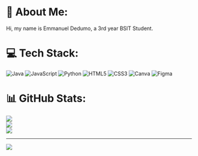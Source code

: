 # 💫 About Me:
Hi, my name is Emmanuel Dedumo, a 3rd year BSIT Student.


# 💻 Tech Stack:
![Java](https://img.shields.io/badge/java-%23ED8B00.svg?style=for-the-badge&logo=openjdk&logoColor=white) ![JavaScript](https://img.shields.io/badge/javascript-%23323330.svg?style=for-the-badge&logo=javascript&logoColor=%23F7DF1E) ![Python](https://img.shields.io/badge/python-3670A0?style=for-the-badge&logo=python&logoColor=ffdd54) ![HTML5](https://img.shields.io/badge/html5-%23E34F26.svg?style=for-the-badge&logo=html5&logoColor=white) ![CSS3](https://img.shields.io/badge/css3-%231572B6.svg?style=for-the-badge&logo=css3&logoColor=white) ![Canva](https://img.shields.io/badge/Canva-%2300C4CC.svg?style=for-the-badge&logo=Canva&logoColor=white) ![Figma](https://img.shields.io/badge/figma-%23F24E1E.svg?style=for-the-badge&logo=figma&logoColor=white)
# 📊 GitHub Stats:
![](https://github-readme-stats.vercel.app/api?username=EmmanuelDedumo&theme=dracula&hide_border=false&include_all_commits=false&count_private=false)<br/>
![](https://github-readme-streak-stats.herokuapp.com/?user=EmmanuelDedumo&theme=dracula&hide_border=false)<br/>
![](https://github-readme-stats.vercel.app/api/top-langs/?username=EmmanuelDedumo&theme=dracula&hide_border=false&include_all_commits=false&count_private=false&layout=compact)

---
[![](https://visitcount.itsvg.in/api?id=EmmanuelDedumo&icon=0&color=0)](https://visitcount.itsvg.in)

<!-- Proudly created with GPRM ( https://gprm.itsvg.in ) -->
